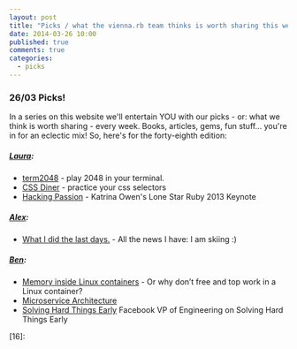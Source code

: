 ```yaml
---
layout: post
title: "Picks / what the vienna.rb team thinks is worth sharing this week"
date: 2014-03-26 10:00
published: true
comments: true
categories:
  - picks
---
```


### 26/03 Picks!

In a series on this website we'll entertain YOU with our picks - or: what we think is worth sharing - every week.
Books, articles, gems, fun stuff... you're in for an eclectic mix! So, here's for the forty-eighth edition:

##### [Laura][1]:
  - [term2048][2] - play 2048 in your terminal.
  - [CSS Diner][3] - practice your css selectors
  - [Hacking Passion][4] - Katrina Owen's Lone Star Ruby 2013 Keynote

##### [Alex][5]:
  - [What I did the last days.][6] - All the news I have: I am skiing :)

##### [Ben][9]:
  - [Memory inside Linux containers][10] - Or why don’t free and top work in a Linux container?
  - [Microservice Architecture][11]
  - [Solving Hard Things Early][12] Facebook VP of Engineering on Solving Hard Things Early


[1]: http://www.twitter.com/alicetragedy
[2]: https://github.com/bfontaine/term2048
[3]: http://flukeout.github.io
[4]: http://www.confreaks.com/videos/2600-lonestarruby2013-keynote-hacking-passion
[5]: http://www.twitter.com/alexandertacho
[6]: https://twitter.com/alexandertacho/status/448873171174051840/photo/1
[7]:
[8]:
[9]: http://www.twitter.com/beanieboi
[10]: http://fabiokung.com/2014/03/13/memory-inside-linux-containers/
[11]: http://martinfowler.com/articles/microservices.html
[12]: http://firstround.com/article/Facebook-VP-of-Engineering-on-Solving-Hard-Things-Early
[13]: http://www.twitter.com/tony_xpro
[14]:
[15]:
[16]:
